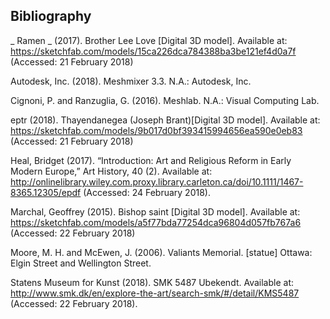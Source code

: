 
## Bibliography

_ Ramen _ (2017). Brother Lee Love [Digital 3D model]. Available at: https://sketchfab.com/models/15ca226dca784388ba3be121ef4d0a7f (Accessed: 21 February 2018)

Autodesk, Inc. (2018). Meshmixer 3.3. N.A.: Autodesk, Inc. 

Cignoni, P. and Ranzuglia, G. (2016). Meshlab. N.A.: Visual Computing Lab.

eptr (2018). Thayendanegea (Joseph Brant)[Digital 3D model]. Available at: https://sketchfab.com/models/9b017d0bf393415994656ea590e0eb83 (Accessed: 21 February 2018)

Heal, Bridget (2017). “Introduction: Art and Religious Reform in Early Modern Europe,” Art History, 40 (2). Available at: http://onlinelibrary.wiley.com.proxy.library.carleton.ca/doi/10.1111/1467-8365.12305/epdf (Accessed: 24 February 2018).

Marchal, Geoffrey (2015). Bishop saint [Digital 3D model]. Available at: https://sketchfab.com/models/a5f77bda77254dca96804d057fb767a6 (Accessed: 22 February 2018)

Moore, M. H. and McEwen, J. (2006). Valiants Memorial. [statue] Ottawa: Elgin Street and Wellington Street.

Statens Museum for Kunst (2018). SMK 5487 Ubekendt. Available at: http://www.smk.dk/en/explore-the-art/search-smk/#/detail/KMS5487 (Accessed: 22 February 2018). 
